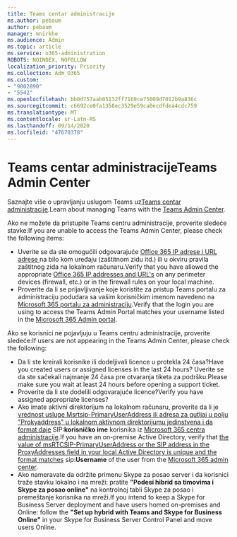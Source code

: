 ```yaml
---
title: Teams centar administracije
ms.author: pebaum
author: pebaum
manager: mnirkhe
ms.audience: Admin
ms.topic: article
ms.service: o365-administration
ROBOTS: NOINDEX, NOFOLLOW
localization_priority: Priority
ms.collection: Adm_O365
ms.custom:
- "9002890"
- "5542"
ms.openlocfilehash: bb0d757aab05132ff7169ce75009d7012b9a836c
ms.sourcegitcommit: c6692ce0fa1358ec3529e59ca0ecdfdea4cdc759
ms.translationtype: MT
ms.contentlocale: sr-Latn-RS
ms.lasthandoff: 09/14/2020
ms.locfileid: "47670378"
---
```

# <a name="teams-admin-center"></a><span data-ttu-id="0933e-102">Teams centar administracije</span><span class="sxs-lookup"><span data-stu-id="0933e-102">Teams Admin Center</span></span>

<span data-ttu-id="0933e-103">Saznajte više o upravljanju uslugom Teams uz[Teams centar administracije](https://docs.microsoft.com/microsoftteams/manage-teams-skypeforbusiness-admin-center).</span><span class="sxs-lookup"><span data-stu-id="0933e-103">Learn about managing Teams with the [Teams Admin Center](https://docs.microsoft.com/microsoftteams/manage-teams-skypeforbusiness-admin-center).</span></span>

<span data-ttu-id="0933e-104">Ako ne možete da pristupite Teams centru administracije, proverite sledeće stavke:</span><span class="sxs-lookup"><span data-stu-id="0933e-104">If you are unable to access the Teams Admin Center, please check the following items:</span></span>

- <span data-ttu-id="0933e-105">Uverite se da ste omogućili odgovarajuće [Office 365 IP adrese i URL adrese ](https://docs.microsoft.com/Office365/Enterprise/office-365-ip-web-service)na bilo kom uređaju (zaštitnom zidu itd.) ili u okviru pravila zaštitnog zida na lokalnom računaru.</span><span class="sxs-lookup"><span data-stu-id="0933e-105">Verify that you have allowed the appropriate [Office 365 IP addresses and URL's](https://docs.microsoft.com/Office365/Enterprise/office-365-ip-web-service) on any perimeter devices (firewall, etc.) or in the firewall rules on your local machine.</span></span>
- <span data-ttu-id="0933e-106">Proverite da li se prijavljivanje koje koristite za pristup Teams portalu za administraciju podudara sa vašim korisničkim imenom navedeno na [Microsoft 365 portalu za administraciju](https://admin.microsoft.com/Adminportal/Home?source=applauncher#/users).</span><span class="sxs-lookup"><span data-stu-id="0933e-106">Verify that the login you are using to access the Teams Admin Portal matches your username listed in the [Microsoft 365 Admin portal](https://admin.microsoft.com/Adminportal/Home?source=applauncher#/users).</span></span>

<span data-ttu-id="0933e-107">Ako se korisnici ne pojavljuju u Teams centru administracije, proverite sledeće:</span><span class="sxs-lookup"><span data-stu-id="0933e-107">If users are not appearing in the Teams Admin Center, please check the following:</span></span>

- <span data-ttu-id="0933e-108">Da li ste kreirali korisnike ili dodeljivali licence u protekla 24 časa?</span><span class="sxs-lookup"><span data-stu-id="0933e-108">Have you created users or assigned licenses in the last 24 hours?</span></span> <span data-ttu-id="0933e-109">Uverite se da ste sačekali najmanje 24 časa pre otvaranja tiketa za podršku.</span><span class="sxs-lookup"><span data-stu-id="0933e-109">Please make sure you wait at least 24 hours before opening a support ticket.</span></span>
- <span data-ttu-id="0933e-110">Proverite da li ste dodelili odgovarajuće licence?</span><span class="sxs-lookup"><span data-stu-id="0933e-110">Verify you have assigned appropriate licenses?</span></span>
- <span data-ttu-id="0933e-111">Ako imate aktivni direktorijum na lokalnom računaru, proverite da li je [vrednost usluge Msrtsip-PrimaryUserAddress ili adresa za gutljaj u polju "Prokyaddress" u lokalnom aktivnom direktorijumu jedinstvena i da format daje](https://docs.microsoft.com/skypeforbusiness/troubleshoot/online-configuration/msrtcsip-primaryuseraddress-proxyaddaddress) SIP:**korisničko ime** korisnika iz [Microsoft 365 centra administracije](https://admin.microsoft.com/Adminportal/Home?source=applauncher#/users).</span><span class="sxs-lookup"><span data-stu-id="0933e-111">If you have an on-premise Active Directory, verify that [the value of msRTCSIP-PrimaryUserAddress or the SIP address in the ProxyAddresses field in your local Active Directory is unique and the format matches](https://docs.microsoft.com/skypeforbusiness/troubleshoot/online-configuration/msrtcsip-primaryuseraddress-proxyaddaddress) sip:**Username** of the user from the [Microsoft 365 admin center](https://admin.microsoft.com/Adminportal/Home?source=applauncher#/users).</span></span>
- <span data-ttu-id="0933e-112">Ako nameravate da održite primenu Skype za posao server i da korisnici traže stavku lokalno i na mreži: pratite **"Podesi hibrid sa timovima i Skype za posao online"** na kontrolnoj tabli Skype za posao i premeštanje korisnika na mreži.</span><span class="sxs-lookup"><span data-stu-id="0933e-112">If you intend to keep a Skype for Business Server deployment and have users homed on-premises and Online: follow the **"Set up hybrid with Teams and Skype for Business Online"** in your Skype for Business Server Control Panel and move users Online.</span></span>
